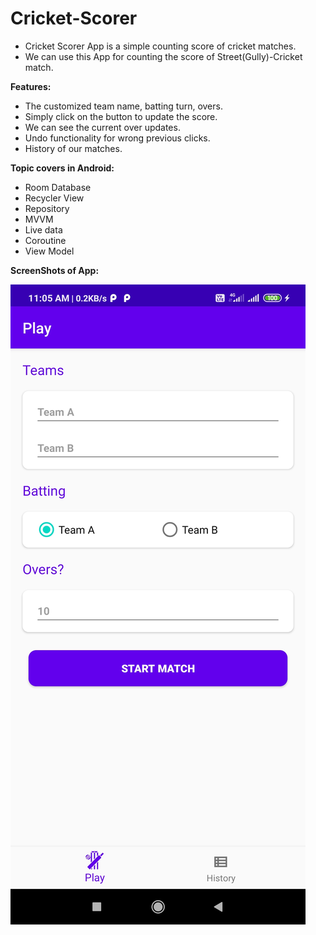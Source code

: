 # Cricket-Scorer

- Cricket Scorer App is a simple counting score of cricket matches.
- We can use this App for counting the score of Street(Gully)-Cricket match.

**Features:** 
- The customized team name, batting turn, overs.
- Simply click on the button to update the score.
- We can see the current over updates.
- Undo functionality for wrong previous clicks.
- History of our matches.

**Topic covers in Android:**
- Room Database
- Recycler View
- Repository
- MVVM
- Live data
- Coroutine
- View Model

**ScreenShots of App:**

<img src = "images/Screen fragment_play.jpg">
